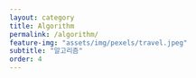 ```yaml
---
layout: category
title: Algorithm
permalink: /algorithm/
feature-img: "assets/img/pexels/travel.jpeg"
subtitle: "알고리즘"
order: 4
---
```

